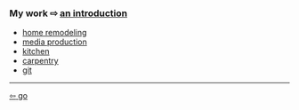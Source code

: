 <link href="../css/styles.css" rel="stylesheet" />

<div class="center">

### My work <span>&#8680;</span> [an introduction](../blog/work.md)
</div>

<div class="center">

- [home remodeling](https://walkum.xyz/homes)
- [media production](http://walkum.xyz)
- [kitchen](./home.md)
- [carpentry](./workshop.md)
- [git](https://github.com/ddaaggeett)

</div>

___

[<span>&#8678;</span> go](../../index.md)
